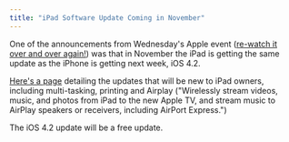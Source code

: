 ```yaml
---
title: "iPad Software Update Coming in November"
---
```

<p>One of the announcements from Wednesday's Apple event (<a href="http://www.apple.com/apple-events/september-2010/">re-watch it over and over again!</a>) was that in November the iPad is getting the same update as the iPhone is getting next week, iOS 4.2.</p>
<p><a href="http://www.apple.com/ipad/software-update/">Here's a page</a> detailing the updates that will be new to iPad owners, including multi-tasking, printing and Airplay ("Wirelessly stream videos, music, and photos from iPad to the new Apple TV, and stream music to AirPlay speakers or receivers, including AirPort Express.")</p>
<p>The iOS 4.2 update will be a free update.</p>

